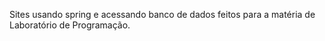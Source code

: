 Sites usando spring e acessando banco de dados feitos para a matéria de Laboratório de Programação.

